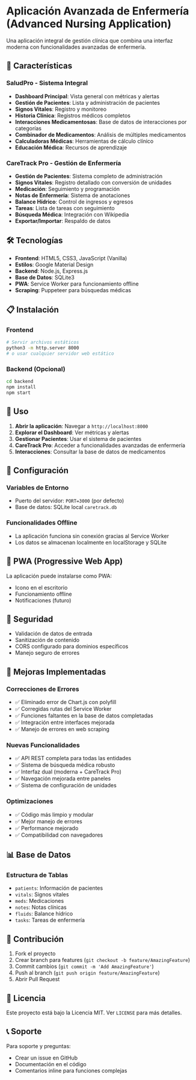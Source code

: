 # Aplicación Avanzada de Enfermería (Advanced Nursing Application)

Una aplicación integral de gestión clínica que combina una interfaz moderna con funcionalidades avanzadas de enfermería.

## 🚀 Características

### SaludPro - Sistema Integral
- **Dashboard Principal**: Vista general con métricas y alertas
- **Gestión de Pacientes**: Lista y administración de pacientes
- **Signos Vitales**: Registro y monitoreo
- **Historia Clínica**: Registros médicos completos
- **Interacciones Medicamentosas**: Base de datos de interacciones por categorías
- **Combinador de Medicamentos**: Análisis de múltiples medicamentos
- **Calculadoras Médicas**: Herramientas de cálculo clínico
- **Educación Médica**: Recursos de aprendizaje

### CareTrack Pro - Gestión de Enfermería
- **Gestión de Pacientes**: Sistema completo de administración
- **Signos Vitales**: Registro detallado con conversión de unidades
- **Medicación**: Seguimiento y programación
- **Notas de Enfermería**: Sistema de anotaciones
- **Balance Hídrico**: Control de ingresos y egresos
- **Tareas**: Lista de tareas con seguimiento
- **Búsqueda Médica**: Integración con Wikipedia
- **Exportar/Importar**: Respaldo de datos

## 🛠️ Tecnologías

- **Frontend**: HTML5, CSS3, JavaScript (Vanilla)
- **Estilos**: Google Material Design
- **Backend**: Node.js, Express.js
- **Base de Datos**: SQLite3
- **PWA**: Service Worker para funcionamiento offline
- **Scraping**: Puppeteer para búsquedas médicas

## 📋 Instalación

### Frontend
```bash
# Servir archivos estáticos
python3 -m http.server 8000
# o usar cualquier servidor web estático
```

### Backend (Opcional)
```bash
cd backend
npm install
npm start
```

## 🚀 Uso

1. **Abrir la aplicación**: Navegar a `http://localhost:8000`
2. **Explorar el Dashboard**: Ver métricas y alertas
3. **Gestionar Pacientes**: Usar el sistema de pacientes
4. **CareTrack Pro**: Acceder a funcionalidades avanzadas de enfermería
5. **Interacciones**: Consultar la base de datos de medicamentos

## 🔧 Configuración

### Variables de Entorno
- Puerto del servidor: `PORT=3000` (por defecto)
- Base de datos: SQLite local `caretrack.db`

### Funcionalidades Offline
- La aplicación funciona sin conexión gracias al Service Worker
- Los datos se almacenan localmente en localStorage y SQLite

## 📱 PWA (Progressive Web App)

La aplicación puede instalarse como PWA:
- Icono en el escritorio
- Funcionamiento offline
- Notificaciones (futuro)

## 🔐 Seguridad

- Validación de datos de entrada
- Sanitización de contenido
- CORS configurado para dominios específicos
- Manejo seguro de errores

## 🎯 Mejoras Implementadas

### Correcciones de Errores
- ✅ Eliminado error de Chart.js con polyfill
- ✅ Corregidas rutas del Service Worker
- ✅ Funciones faltantes en la base de datos completadas
- ✅ Integración entre interfaces mejorada
- ✅ Manejo de errores en web scraping

### Nuevas Funcionalidades
- ✅ API REST completa para todas las entidades
- ✅ Sistema de búsqueda médica robusto
- ✅ Interfaz dual (moderna + CareTrack Pro)
- ✅ Navegación mejorada entre paneles
- ✅ Sistema de configuración de unidades

### Optimizaciones
- ✅ Código más limpio y modular
- ✅ Mejor manejo de errores
- ✅ Performance mejorado
- ✅ Compatibilidad con navegadores

## 📊 Base de Datos

### Estructura de Tablas
- `patients`: Información de pacientes
- `vitals`: Signos vitales
- `meds`: Medicaciones
- `notes`: Notas clínicas
- `fluids`: Balance hídrico
- `tasks`: Tareas de enfermería

## 🤝 Contribución

1. Fork el proyecto
2. Crear branch para features (`git checkout -b feature/AmazingFeature`)
3. Commit cambios (`git commit -m 'Add AmazingFeature'`)
4. Push al branch (`git push origin feature/AmazingFeature`)
5. Abrir Pull Request

## 📄 Licencia

Este proyecto está bajo la Licencia MIT. Ver `LICENSE` para más detalles.

## 📞 Soporte

Para soporte y preguntas:
- Crear un issue en GitHub
- Documentación en el código
- Comentarios inline para funciones complejas